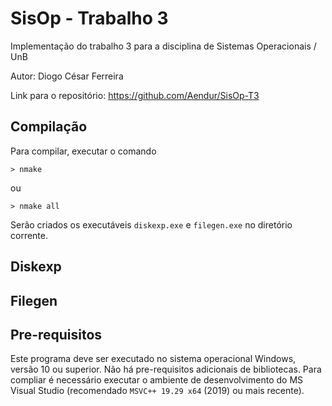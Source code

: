 # SisOp - Trabalho 3

Implementação do trabalho 3 para a disciplina de Sistemas Operacionais / UnB

Autor: Diogo César Ferreira

Link para o repositório: https://github.com/Aendur/SisOp-T3


## Compilação
Para compilar, executar o comando 
```
> nmake
```
ou
```
> nmake all
```
Serão criados os executáveis `diskexp.exe` e `filegen.exe` no diretório corrente.

## Diskexp

## Filegen

## Pre-requisitos
Este programa deve ser executado no sistema operacional Windows, versão 10 ou superior.
Não há pre-requisitos adicionais de bibliotecas.
Para compliar é necessário executar o ambiente de desenvolvimento do MS Visual Studio (recomendado `MSVC++ 19.29 x64` (2019) ou mais recente).

